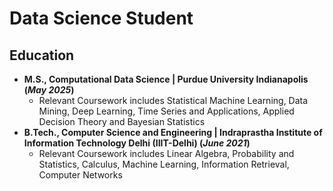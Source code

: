 # Data Science Student

## Education
- **M.S., Computational Data Science	| Purdue University Indianapolis (_May 2025_)**
  - Relevant Coursework includes Statistical Machine Learning, Data Mining, Deep Learning, Time Series and
Applications, Applied Decision Theory and Bayesian Statistics
- **B.Tech., Computer Science and Engineering | Indraprastha Institute of Information Technology Delhi (IIIT-Delhi) (_June 2021_)**
  - Relevant Coursework includes Linear Algebra, Probability and Statistics, Calculus, Machine Learning, Information
Retrieval, Computer Networks
